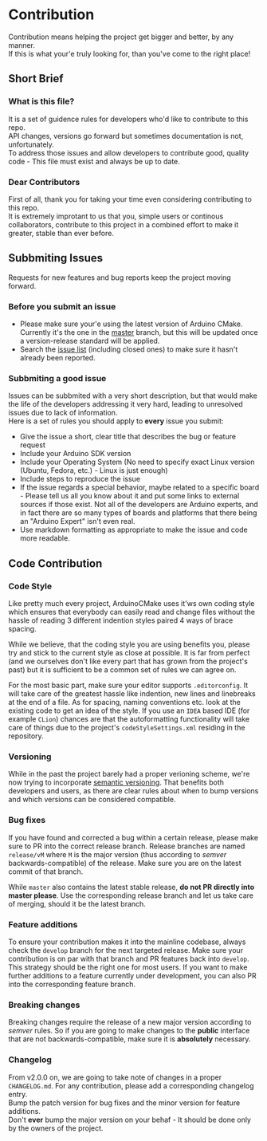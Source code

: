 # Contribution #

Contribution means helping the project get bigger and better, by any manner.  
If this is what your'e truly looking for, than you've come to the right place!

## Short Brief ##

### What is this file? ###
It is a set of guidence rules for developers who'd like to contribute to this repo.  
API changes, versions go forward but sometimes documentation is not, unfortunately.  
To address those issues and allow developers to contribute good, quality code - This file must exist and always be up to date.

### Dear Contributors ###
First of all, thank you for taking your time even considering contributing to this repo.  
It is extremely improtant to us that you, simple users or continous collaborators, 
contribute to this project in a combined effort to make it greater, stable than ever before.  

## Subbmiting Issues ##
Requests for new features and bug reports keep the project moving forward.

### Before you submit an issue ###
* Please make sure your'e using the latest version of Arduino CMake. 
Currently it's the one in the [master](https://github.com/arduino-cmake/arduino-cmake) branch,
but this will be updated once a version-release standard will be applied.
* Search the [issue list](https://github.com/arduino-cmake/arduino-cmake/issues?utf8=%E2%9C%93&q=is%3Aissue)
(including closed ones) to make sure it hasn't already been reported.

### Subbmiting a good issue ###
Issues can be subbmited with a very short description, but that would make the life of the developers addressing it
very hard, leading to unresolved issues due to lack of information.  
Here is a set of rules you should apply to **every** issue you submit:
* Give the issue a short, clear title that describes the bug or feature request
* Include your Arduino SDK version
* Include your Operating System (No need to specify exact Linux version (Ubuntu, Fedora, etc.) - Linux is just enough)
* Include steps to reproduce the issue
* If the issue regards a special behavior, maybe related to a specific board - Please tell us all you know about it 
and put some links to external sources if those exist. Not all of the developers are Arduino experts, and in fact there 
are so many types of boards and platforms that there being an "Arduino Expert" isn't even real.
* Use markdown formatting as appropriate to make the issue and code more readable.

## Code Contribution

### Code Style
Like pretty much every project, ArduinoCMake uses it'ws own coding style which ensures that everybody can easily read and change files without the hassle of reading 3 different indention styles paired 4 ways of brace spacing.

While we believe, that the coding style you are using benefits you, please try and stick to the current style as close at possible. It is far from perfect (and we ourselves don't like every part that has grown from the project's
past) but it is sufficient to be a common set of rules we can agree on.

For the most basic part, make sure your editor supports `.editorconfig`. 
It will
take care of the greatest hassle like indention, new lines and linebreaks at the end of a file. As for spacing, naming conventions etc. look at the existing code to get an idea of the style. If you use an `IDEA` based IDE (for example
`CLion`)
chances are that the autoformatting functionality will take care of things due to the project's `codeStyleSettings.xml` residing in the repository.

### Versioning
While in the past the project barely had a proper verioning scheme, we're now trying to incorporate [semantic versioning](http://semver.org/spec/v2.0.0.html).
That benefits both developers and users, as there are clear rules about when to bump versions and which versions can be considered compatible.

### Bug fixes
If you have found and corrected a bug within a certain release, please make sure to PR into the correct release branch. Release branches are named `release/vM` where `M` is the major version (thus according to *semver*
backwards-compatible)
of the release. Make sure you are on the latest commit of that branch.

While `master` also contains the latest stable release, **do not PR directly into master please**. Use the corresponding release branch and let us take care of merging, should it be the latest branch.

### Feature additions
To ensure your contribution makes it into the mainline codebase, always check the `develop` branch for the next targeted release. Make sure your contribution is on par with that branch and PR features back into `develop`. This strategy should be the right one for most users. If you want to make further additions to a feature currently under development, you can also PR into the corresponding feature branch.

### Breaking changes
Breaking changes require the release of a new major version according to
*semver*
rules. So if you are going to make changes to the **public** interface that are not backwards-compatible, make sure it is **absolutely** necessary.

### Changelog
From v2.0.0 on, we are going to take note of changes in a proper `CHANGELOG.md`.
For any contribution, please add a corresponding changelog entry.  
Bump the patch version for bug fixes and the minor version for feature additions.  
Don't **ever** bump the major version on your behaf - It should be done only by the owners of the project.
